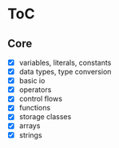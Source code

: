 # ToC

## Core

- [x] variables, literals, constants
- [x] data types, type conversion
- [x] basic io
- [x] operators
- [x] control flows
- [x] functions
- [x] storage classes
- [x] arrays
- [x] strings